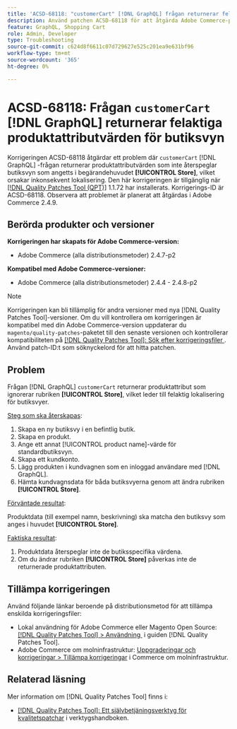 ```yaml
---
title: 'ACSD-68118: "customerCart" [!DNL GraphQL] frågan returnerar felaktiga produktattributvärden för butiksvyn'
description: Använd patchen ACSD-68118 för att åtgärda Adobe Commerce-problemet där kundvagnen  [!DNL GraphQL] returnerar produktattributvärden som inte återspeglar butiksvyn som angetts i begärans [!UICONTROL Store]-huvud, vilket orsakar inkonsekvent lokalisering.
feature: GraphQL, Shopping Cart
role: Admin, Developer
type: Troubleshooting
source-git-commit: c624d8f6611c07d729627e525c201ea9e631bf96
workflow-type: tm+mt
source-wordcount: '365'
ht-degree: 0%

---
```



# ACSD-68118: Frågan `customerCart` [!DNL GraphQL] returnerar felaktiga produktattributvärden för butiksvyn

Korrigeringen ACSD-68118 åtgärdar ett problem där `customerCart` [!DNL GraphQL] -frågan returnerar produktattributvärden som inte återspeglar butiksvyn som angetts i begärandehuvudet **[!UICONTROL Store]**, vilket orsakar inkonsekvent lokalisering. Den här korrigeringen är tillgänglig när [[!DNL Quality Patches Tool (QPT)]](/help/tools/quality-patches-tool/quality-patches-tool-to-self-serve-quality-patches.md) 1.1.72 har installerats. Korrigerings-ID är ACSD-68118. Observera att problemet är planerat att åtgärdas i Adobe Commerce 2.4.9.

## Berörda produkter och versioner

**Korrigeringen har skapats för Adobe Commerce-version:**

* Adobe Commerce (alla distributionsmetoder) 2.4.7-p2

**Kompatibel med Adobe Commerce-versioner:**

* Adobe Commerce (alla distributionsmetoder) 2.4.4 - 2.4.8-p2

>[!NOTE]
>
>Korrigeringen kan bli tillämplig för andra versioner med nya [!DNL Quality Patches Tool]-versioner. Om du vill kontrollera om korrigeringen är kompatibel med din Adobe Commerce-version uppdaterar du `magento/quality-patches`-paketet till den senaste versionen och kontrollerar kompatibiliteten på [[!DNL Quality Patches Tool]: Sök efter korrigeringsfiler &#x200B;](https://experienceleague.adobe.com/tools/commerce-quality-patches/index.html). Använd patch-ID:t som söknyckelord för att hitta patchen.

## Problem

Frågan [!DNL GraphQL] `customerCart` returnerar produktattribut som ignorerar rubriken **[!UICONTROL Store]**, vilket leder till felaktig lokalisering för butiksvyer.

<u>Steg som ska återskapas</u>:

1. Skapa en ny butiksvy i en befintlig butik.
1. Skapa en produkt.
1. Ange ett annat [!UICONTROL product name]-värde för standardbutiksvyn.
1. Skapa ett kundkonto.
1. Lägg produkten i kundvagnen som en inloggad användare med [!DNL GraphQL].
1. Hämta kundvagnsdata för båda butiksvyerna genom att ändra rubriken **[!UICONTROL Store]**.

<u>Förväntade resultat</u>:

Produktdata (till exempel namn, beskrivning) ska matcha den butiksvy som anges i huvudet **[!UICONTROL Store]**.

<u>Faktiska resultat</u>:

1. Produktdata återspeglar inte de butiksspecifika värdena.
1. Om du ändrar rubriken **[!UICONTROL Store]** påverkas inte de returnerade produktattributen.

## Tillämpa korrigeringen

Använd följande länkar beroende på distributionsmetod för att tillämpa enskilda korrigeringsfiler:

* Lokal användning för Adobe Commerce eller Magento Open Source: [[!DNL Quality Patches Tool] > Användning &#x200B;](/help/tools/quality-patches-tool/usage.md) i guiden [!DNL Quality Patches Tool].
* Adobe Commerce om molninfrastruktur: [Uppgraderingar och korrigeringar > Tillämpa korrigeringar](https://experienceleague.adobe.com/docs/commerce-cloud-service/user-guide/develop/upgrade/apply-patches.html) i Commerce om molninfrastruktur.

## Relaterad läsning

Mer information om [!DNL Quality Patches Tool] finns i:

* [[!DNL Quality Patches Tool]: Ett självbetjäningsverktyg för kvalitetspatchar](/help/tools/quality-patches-tool/quality-patches-tool-to-self-serve-quality-patches.md) i verktygshandboken.
